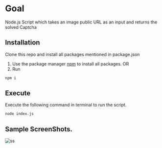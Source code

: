 # Goal

Node.js Script which takes an image public URL as an input and returns the solved Captcha

## Installation
Clone this repo and install all packages mentioned in package.json

1. Use the package manager [npm](https://www.npmjs.com/) to install all packages.
OR
2. Run
```bash
npm i
```

## Execute
Execute the following command in terminal to run the script.
```bash
node index.js
```


## Sample ScreenShots.

![ss](https://github.com/naman-verma-01/tesseract.js-testing-demo/blob/master/Annotation_2023-04-03_151656.png)

